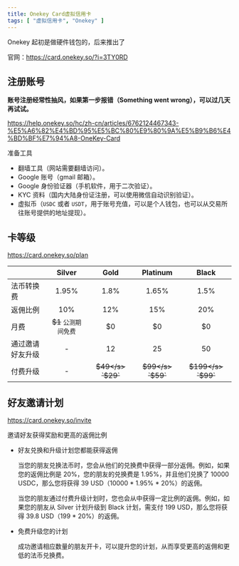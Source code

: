 ```yaml
---
title: Onekey Card虚拟信用卡
tags: [ "虚拟信用卡", "Onekey" ]
---
```


Onekey 起初是做硬件钱包的，后来推出了

官网：<https://card.onekey.so/?i=3TY0RD>

## 注册账号

**账号注册经常性抽风，如果第一步报错（Something went wrong），可以过几天再试试。**

<https://help.onekey.so/hc/zh-cn/articles/6762124467343-%E5%A6%82%E4%BD%95%E5%BC%80%E9%80%9A%E5%B9%B6%E4%BD%BF%E7%94%A8-OneKey-Card>

准备工具

- 翻墙工具（网站需要翻墙访问）。
- Google 账号（gmail 邮箱）。
- Google 身份验证器（手机软件，用于二次验证）。
- KYC 资料（国内大陆身份证注册，可以使用微信自动识别验证）。
- 虚拟币（`USDC` 或者 `USDT`，用于账号充值，可以是个人钱包，也可以从交易所往账号提供的地址提现）。

## 卡等级
<https://card.onekey.so/plan>

| | Silver | Gold | Platinum | Black |
|:---|:---:|:---:|:---:|:---:|
| 法币转换费 | 1.95% | 1.8% | 1.65% | 1.5% |
| 返佣比例 | 10% | 12% | 15% | 20% |
| 月费 | <s>$1</s> `公测期间免费` | $0 | $0 | $0 |
| 通过邀请好友升级 | - | 12 | 25 | 50 |
| 付费升级 | - | <s>$49</s> `$29` | <s>$99</s> `$59` | <s>$199</s> `$99` |

## 好友邀请计划

<https://card.onekey.so/invite>

邀请好友获得奖励和更高的返佣比例
- 好友兑换和升级计划您都能获得返佣

   当您的朋友兑换法币时，您会从他们的兑换费中获得一部分返佣。例如，如果您的返佣比例是 20%，您的朋友的兑换费是 1.95%，并且他们兑换了 10000 USDC，那么您将获得 39 USD（10000 * 1.95% * 20%）的返佣。

   当您的朋友通过付费升级计划时，您也会从中获得一定比例的返佣。例如，如果您的朋友从 Silver 计划升级到 Black 计划，需支付 199 USD，那么您将获得 39.8 USD（199 * 20%）的返佣。

- 免费升级您的计划

   成功邀请相应数量的朋友开卡，可以提升您的计划，从而享受更高的返佣和更低的法币兑换费。
